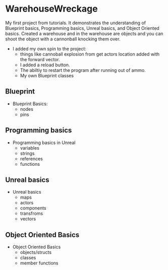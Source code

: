 # WarehouseWreckage
 My first project from tutorials. It demonstrates the understanding of Blueprint basics, Programming basics, Unreal basics, and Object Oriented basics. Created a warehouse and in the warehouse are objects and you can shoot the object with a cannonball knocking them over. <br/>
 * I added my own spin to the project: 
   * things like cannoball explosion from get actors location added with the forward vector. 
   * I added a reload button.
   * The abiltiy to restart the program after running out of ammo.
   * My own Blueprint classes

## Blueprint
* Blueprint Basics:
  * nodes 
  * pins 

## Programming basics
* Programming basics in Unreal
  * variables
  * strings
  * references
  * functions

## Unreal basics
* Unreal basics
  * maps
  * actors
  * components
  * transfroms
  * vectors

## Object Oriented Basics
* Object Oriented Basics
  * objects/structs
  * classes
  * member functions
